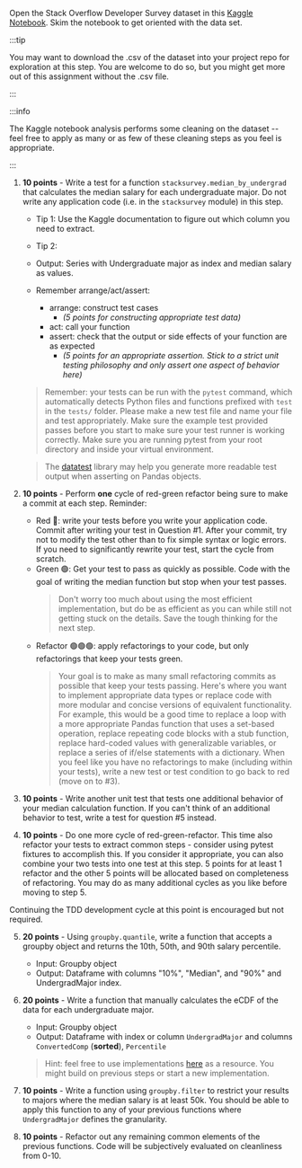 Open the Stack Overflow Developer Survey dataset in this [Kaggle Notebook](https://www.kaggle.com/code/razamh/stack-overflow-developer-survey-analysis). Skim the notebook to get oriented with the data set. 

:::tip

You may want to download the .csv of the dataset into your project repo for exploration at this step. You are welcome to do so, but you might get more out of this assignment without the .csv file.

:::

:::info

The Kaggle notebook analysis performs some cleaning on the dataset -- feel free to apply as many or as few of these cleaning steps as you feel is appropriate.

:::

1. **10 points** - Write a test for a function `stacksurvey.median_by_undergrad` that calculates the median salary for each undergraduate major. Do not write any application code (i.e. in the `stacksurvey` module) in this step.

    - Tip 1: Use the Kaggle documentation to figure out which column you need to extract.
    - Tip 2:

    - Output: Series with Undergraduate major as index and median salary as values.

    - Remember arrange/act/assert: 
        - arrange: construct test cases 
            - *(5 points for constructing appropriate test data)*
        - act: call your function
        - assert: check that the output or side effects of your function are as expected 
            - *(5 points for an appropriate assertion. Stick to a strict unit testing philosophy and only assert one aspect of behavior here)*

    > Remember: your tests can be run with the `pytest` command, which automatically detects Python files and functions prefixed with `test` in the `tests/` folder. Please make a new test file and name your file and test appropriately. Make sure the example test provided passes before you start to make sure your test runner is working correctly. Make sure you are running pytest from your root directory and inside your virtual environment.
    
    > The [datatest](https://datatest.readthedocs.io/en/latest/intro/validating-pandas.html) library may help you generate more readable test output when asserting on Pandas objects.

2. **10 points** - Perform **one** cycle of red-green refactor being sure to make a commit at each step. Reminder:
    - Red 🔴: write your tests before you write your application code. Commit after writing your test in Question #1. After your commit, try not to modify the test other than to fix simple syntax or logic errors. If you need to significantly rewrite your test, start the cycle from scratch.
    - Green 🟢: Get your test to pass as quickly as possible. Code with the goal of writing the median function but stop when your test passes.
        > Don't worry too much about using the most efficient implementation, but do be as efficient as you can while still not getting stuck on the details. Save the tough thinking for the next step.
    - Refactor 🟢🟢🟢: apply refactorings to your code, but only refactorings that keep your tests green. 
        > Your goal is to make as many small refactoring commits as possible that keep your tests passing. Here's where you want to implement appropriate data types or replace code with more modular and concise versions of equivalent functionality. For example, this would be a good time to replace a loop with a more appropriate Pandas function that uses a set-based operation, replace repeating code blocks with a stub function, replace hard-coded values with generalizable variables, or replace a series of if/else statements with a dictionary. When you feel like you have no refactorings to make (including within your tests), write a new test or test condition to go back to red (move on to #3).

3. **10 points** - Write another unit test that tests one additional behavior of your median calculation function. If you can't think of an additional behavior to test, write a test for question #5 instead.

4. **10 points** - Do one more cycle of red-green-refactor.  This time also refactor your tests to extract common steps - consider using pytest fixtures to accomplish this. If you consider it appropriate, you can also combine your two tests into one test at this step. 5 points for at least 1 refactor and the other 5 points will be allocated based on completeness of refactoring. You may do as many additional cycles as you like before moving to step 5. 

Continuing the TDD development cycle at this point is encouraged but not required.

5. **20 points** - Using `groupby.quantile`, write a function that accepts a groupby object and returns the 10th, 50th, and 90th salary percentile.
    - Input: Groupby object
    - Output: Dataframe with columns "10%", "Median", and "90%" and UndergradMajor index.

6. **20 points** - Write a function that manually calculates the eCDF of the data for each undergraduate major.

    - Input: Groupby object
    - Output: Dataframe with index or column `UndergradMajor` and columns `ConvertedComp` (**sorted**), `Percentile` 

    > Hint: feel free to use implementations [here](https://stackoverflow.com/questions/21887625/python-empirical-distribution-function-ecdf-implementation) as a resource. You might build on previous steps or start a new implementation.

7. **10 points** - Write a function using `groupby.filter` to restrict your results to majors where the median salary is at least 50k. You should be able to apply this function to any of your previous functions where `UndergradMajor` defines the granularity.

8. **10 points** - Refactor out any remaining common elements of the previous functions. Code will be subjectively evaluated on cleanliness from 0-10. 